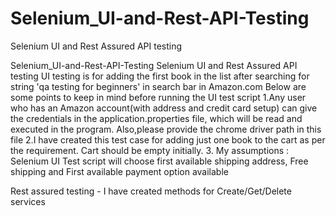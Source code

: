 # Selenium_UI-and-Rest-API-Testing
Selenium UI and Rest Assured API testing

Selenium_UI-and-Rest-API-Testing
Selenium UI and Rest Assured API testing UI testing is for adding the first book in the list after searching for string 'qa testing for beginners' in search bar in Amazon.com Below are some points to keep in mind before running the UI test script 1.Any user who has an Amazon account(with address and credit card setup) can give the credentials in the application.properties file, which will be read and executed in the program. Also,please provide the chrome driver path in this file 2.I have created this test case for adding just one book to the cart as per the requirement. Cart should be empty initially. 3. My assumptions : Selenium UI Test script will choose first available shipping address, Free shipping and First available payment option available

Rest assured testing - I have created methods for Create/Get/Delete services

